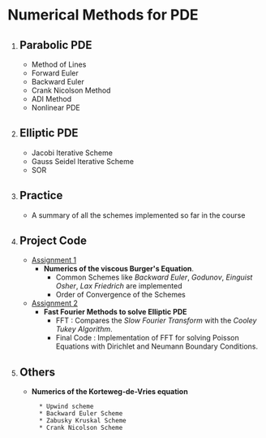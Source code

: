 Numerical Methods for PDE
=========================

1. ## Parabolic PDE ##
      * Method of Lines
      * Forward Euler 
      * Backward Euler
      * Crank Nicolson Method
      * ADI Method
      * Nonlinear PDE

2. ## Elliptic PDE ##
      * Jacobi Iterative Scheme
      * Gauss Seidel Iterative Scheme
      * SOR

3. ## Practice 
      * A summary of all the schemes implemented so far in the course

4. ## Project Code ##
      * [Assignment 1](https://drive.google.com/open?id=0B69vp0kOqc0OcWk3ZTVqUkQzWEE)
         * **Numerics of the viscous Burger's Equation**.
              * Common Schemes like *Backward Euler*, *Godunov*, *Einguist Osher*, *Lax Friedrich* are implemented
              * Order of Convergence of the Schemes
      * [Assignment 2](https://drive.google.com/open?id=0B69vp0kOqc0OcWk3ZTVqUkQzWEE)
         * **Fast Fourier Methods to solve Elliptic PDE**
              * FFT : Compares the *Slow Fourier Transform* with the *Cooley Tukey Algorithm*.
              * Final Code : Implementation of FFT for solving Poisson Equations with Dirichlet and Neumann Boundary Conditions.

5. ## Others ##
      * **Numerics of the Korteweg-de-Vries equation**
      
              * Upwind scheme
              * Backward Euler Scheme
              * Zabusky Kruskal Scheme
              * Crank Nicolson Scheme
